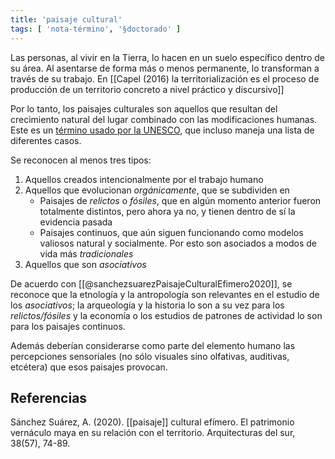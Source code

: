 ```yaml
---
title: 'paisaje cultural'
tags: [ 'nota-término', '§doctorado' ]
---
```


Las personas, al vivir en la Tierra, lo hacen en un suelo específico dentro de su área. Al asentarse de forma más o menos permanente, lo transforman a través de su trabajo. En [[Capel (2016) la territorialización es el proceso de producción de un territorio concreto a nivel práctico y discursivo]]

Por lo tanto, los paisajes culturales son aquellos que resultan del crecimiento natural del lugar combinado con las modificaciones humanas. Este es un [término usado por la UNESCO](https://whc.unesco.org/en/culturallandscape/#1), que incluso maneja una lista de diferentes casos.

Se reconocen al menos tres tipos:

1. Aquellos creados intencionalmente por el trabajo humano
2. Aquellos que evolucionan *orgánicamente*, que se subdividen en
	- Paisajes de  *relictos* o *fósiles*, que en algún momento anterior fueron totalmente distintos, pero ahora ya no, y tienen dentro de sí la evidencia pasada
	- Paisajes continuos, que aún siguen funcionando como modelos valiosos natural y socialmente. Por esto son asociados a modos de vida más *tradicionales* 
3. Aquellos que son *asociativos*

De acuerdo con [[@sanchezsuarezPaisajeCulturalEfimero2020]], se reconoce que la etnología y la antropología son relevantes en el estudio de los *asociativos*; la arqueología y la historia lo son a su vez para los *relictos/fósiles* y la economía o los estudios de patrones de actividad lo son para los paisajes continuos.

Además deberían considerarse como parte del elemento humano las percepciones sensoriales (no sólo visuales sino olfativas, auditivas, etcétera) que esos paisajes provocan.

## Referencias

Sánchez Suárez, A. (2020). [[paisaje]] cultural efímero. El patrimonio vernáculo maya en su relación con el territorio. Arquitecturas del sur, 38(57), 74-89.